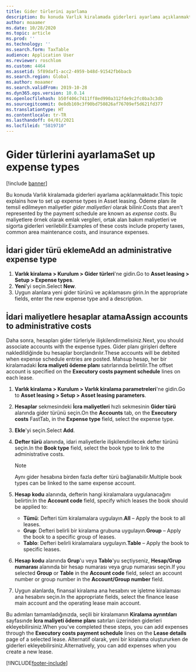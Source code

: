 ```yaml
---
title: Gider türlerini ayarlama
description: Bu konuda Varlık kiralamada giderleri ayarlama açıklanmaktadır.
author: moaamer
ms.date: 10/28/2020
ms.topic: article
ms.prod: ''
ms.technology: ''
ms.search.form: TaxTable
audience: Application User
ms.reviewer: roschlom
ms.custom: 4464
ms.assetid: 5f89daf1-acc2-4959-b48d-91542fb6bacb
ms.search.region: Global
ms.author: moaamer
ms.search.validFrom: 2019-10-28
ms.dyn365.ops.version: 10.0.14
ms.openlocfilehash: b50f406c7411ff8ed990a312fde9c2fc0ba3c3db
ms.sourcegitcommit: 0e8db169c3f90bd750826af76709ef5d621fd377
ms.translationtype: HT
ms.contentlocale: tr-TR
ms.lasthandoff: 04/01/2021
ms.locfileid: "5819710"
---
```

# <a name="set-up-expense-types"></a><span data-ttu-id="268cc-103">Gider türlerini ayarlama</span><span class="sxs-lookup"><span data-stu-id="268cc-103">Set up expense types</span></span>

[!include [banner](../includes/banner.md)]

<span data-ttu-id="268cc-104">Bu konuda Varlık kiralamada giderleri ayarlama açıklanmaktadır.</span><span class="sxs-lookup"><span data-stu-id="268cc-104">This topic explains how to set up expense types in Asset leasing.</span></span> <span data-ttu-id="268cc-105">Ödeme planı ile temsil edilmeyen maliyetler *gider maliyetleri* olarak bilinir.</span><span class="sxs-lookup"><span data-stu-id="268cc-105">Costs that aren't represented by the payment schedule are known as *expense costs*.</span></span> <span data-ttu-id="268cc-106">Bu maliyetlere örnek olarak emlak vergileri, ortak alan bakım maliyetleri ve sigorta giderleri verilebilir.</span><span class="sxs-lookup"><span data-stu-id="268cc-106">Examples of these costs include property taxes, common area maintenance costs, and insurance expenses.</span></span>

## <a name="add-an-administrative-expense-type"></a><span data-ttu-id="268cc-107">İdari gider türü ekleme</span><span class="sxs-lookup"><span data-stu-id="268cc-107">Add an administrative expense type</span></span>

1. <span data-ttu-id="268cc-108">**Varlık kiralama \> Kurulum \> Gider türleri**'ne gidin.</span><span class="sxs-lookup"><span data-stu-id="268cc-108">Go to **Asset leasing \> Setup \> Expense types**.</span></span>
2. <span data-ttu-id="268cc-109">**Yeni**'yi seçin.</span><span class="sxs-lookup"><span data-stu-id="268cc-109">Select **New**.</span></span>
3. <span data-ttu-id="268cc-110">Uygun alanlara yeni gider türünü ve açıklamasını girin.</span><span class="sxs-lookup"><span data-stu-id="268cc-110">In the appropriate fields, enter the new expense type and a description.</span></span>

## <a name="assign-accounts-to-administrative-costs"></a><span data-ttu-id="268cc-111">İdari maliyetlere hesaplar atama</span><span class="sxs-lookup"><span data-stu-id="268cc-111">Assign accounts to administrative costs</span></span>

<span data-ttu-id="268cc-112">Daha sonra, hesapları gider türleriyle ilişkilendirmelisiniz.</span><span class="sxs-lookup"><span data-stu-id="268cc-112">Next, you should associate accounts with the expense types.</span></span> <span data-ttu-id="268cc-113">Gider planı girişleri deftere nakledildiğinde bu hesaplar borçlandırılır.</span><span class="sxs-lookup"><span data-stu-id="268cc-113">These accounts will be debited when expense schedule entries are posted.</span></span> <span data-ttu-id="268cc-114">Mahsup hesap, her bir kiralamadaki **İcra maliyeti ödeme planı** satırlarında belirtilir.</span><span class="sxs-lookup"><span data-stu-id="268cc-114">The offset account is specified on the **Executory costs payment schedule** lines on each lease.</span></span>

1. <span data-ttu-id="268cc-115">**Varlık kiralama \> Kurulum \> Varlık kiralama parametreleri**'ne gidin.</span><span class="sxs-lookup"><span data-stu-id="268cc-115">Go to **Asset leasing \> Setup \> Asset leasing parameters**.</span></span>
2. <span data-ttu-id="268cc-116">**Hesaplar** sekmesindeki **İcra maliyetleri** hızlı sekmesinin **Gider türü** alanında gider türünü seçin.</span><span class="sxs-lookup"><span data-stu-id="268cc-116">On the **Accounts** tab, on the **Executory costs** FastTab, in the **Expense type** field, select the expense type.</span></span>
3. <span data-ttu-id="268cc-117">**Ekle**'yi seçin.</span><span class="sxs-lookup"><span data-stu-id="268cc-117">Select **Add**.</span></span>
4. <span data-ttu-id="268cc-118">**Defter türü** alanında, idari maliyetlerle ilişkilendirilecek defter türünü seçin.</span><span class="sxs-lookup"><span data-stu-id="268cc-118">In the **Book type** field, select the book type to link to the administrative costs.</span></span>

    > [!NOTE]
    > <span data-ttu-id="268cc-119">Aynı gider hesabına birden fazla defter türü bağlanabilir.</span><span class="sxs-lookup"><span data-stu-id="268cc-119">Multiple book types can be linked to the same expense account.</span></span>

5. <span data-ttu-id="268cc-120">**Hesap kodu** alanında, defterin hangi kiralamalara uygulanacağını belirtin:</span><span class="sxs-lookup"><span data-stu-id="268cc-120">In the **Account code** field, specify which leases the book should be applied to:</span></span>

    - <span data-ttu-id="268cc-121">**Tümü**: Defteri tüm kiralamalara uygulayın.</span><span class="sxs-lookup"><span data-stu-id="268cc-121">**All** – Apply the book to all leases.</span></span>
    - <span data-ttu-id="268cc-122">**Grup**: Defteri belirli bir kiralama grubuna uygulayın.</span><span class="sxs-lookup"><span data-stu-id="268cc-122">**Group** – Apply the book to a specific group of leases.</span></span>
    - <span data-ttu-id="268cc-123">**Tablo**: Defteri belirli kiralamalara uygulayın.</span><span class="sxs-lookup"><span data-stu-id="268cc-123">**Table** – Apply the book to specific leases.</span></span>

6. <span data-ttu-id="268cc-124">**Hesap kodu** alanında **Grup**'u veya **Tablo**'yu seçtiyseniz, **Hesap/Grup numarası** alanında bir hesap numarası veya grup numarası seçin.</span><span class="sxs-lookup"><span data-stu-id="268cc-124">If you selected **Group** or **Table** in the **Account code** field, select an account number or group number in the **Account/Group number** field.</span></span>
7. <span data-ttu-id="268cc-125">Uygun alanlarda, finansal kiralama ana hesabını ve işletme kiralaması ana hesabını seçin.</span><span class="sxs-lookup"><span data-stu-id="268cc-125">In the appropriate fields, select the finance lease main account and the operating lease main account.</span></span>

<span data-ttu-id="268cc-126">Bu adımları tamamladığınızda, seçili bir kiralamanın **Kiralama ayrıntıları** sayfasınde **İcra maliyeti ödeme planı** satırları üzerinden giderleri ekleyebilirsiniz.</span><span class="sxs-lookup"><span data-stu-id="268cc-126">When you've completed these steps, you can add expenses through the **Executory costs payment schedule** lines on the **Lease details** page of a selected lease.</span></span> <span data-ttu-id="268cc-127">Alternatif olarak, yeni bir kiralama oluştururken de giderleri ekleyebilirsiniz.</span><span class="sxs-lookup"><span data-stu-id="268cc-127">Alternatively, you can add expenses when you create a new lease.</span></span>


[!INCLUDE[footer-include](../../includes/footer-banner.md)]
